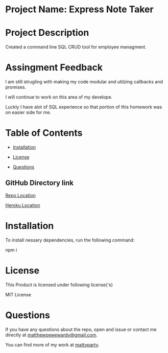 # Project Name: Express Note Taker

# Project Description

Created a command line SQL CRUD tool for employee managment.

# Assingment Feedback

I am still strugling with making my code modular and utilzing callbacks and promises.

I will continue to work on this area of my develope.

Luckly I have alot of SQL experience so that portion of this homework was on easier side for me.

# Table of Contents

- [Installation](#installation)

- [License](#license)

- [Questions](#questions)

## GitHub Directory link

[Repo Location](https://github.com/mattyparty/12_Mysql)

[Heroku Location](https://whispering-woodland-31837.herokuapp.com/)

# Installation

To install nessary dependencies, run the following command:

npm i

# License

This Product is licensed under following license('s)

MIT License

# Questions

If you have any questions about the repo, open and issue or contact me directly at matthewpewewardy@gmail.com.

You can find more of my work at [mattyparty](https://github.com/mattyparty/).
